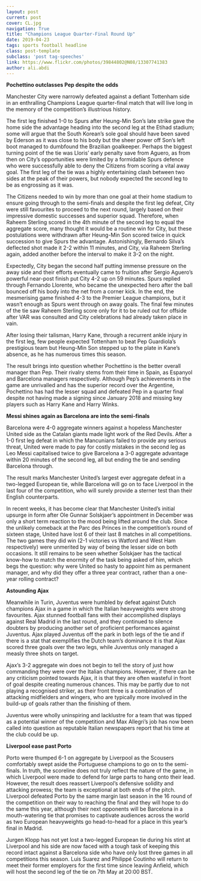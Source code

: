 ```yaml
---
layout: post
current: post
cover: CL.jpg
navigation: True
title: "Champions League Quarter-Final Round Up"
date: 2019-04-23
tags: sports football headline
class: post-template
subclass: 'post tag-speeches'
link: https://www.flickr.com/photos/39844802@N08/13307741383
author: ali.abdi
---
```

**Pochettino outclasses Pep despite the odds**



Manchester City were narrowly defeated against a defiant Tottenham side in an enthralling Champions League quarter-final match that will live long in the memory of the competition’s illustrious history.



The first leg finished 1-0 to Spurs after Heung-Min Son’s late strike gave the home side the advantage heading into the second leg at the Etihad stadium; some will argue that the South Korean’s sole goal should have been saved by Ederson as it was close to his body but the sheer power off Son’s left boot managed to dumbfound the Brazilian goalkeeper. Perhaps the biggest turning point of the tie was Lloris’ early penalty save from Aguero, as from then on City’s opportunities were limited by a formidable Spurs defence who were successfully able to deny the Citizens from scoring a vital away goal. The first leg of the tie was a highly entertaining clash between two sides at the peak of their powers, but nobody expected the second leg to be as engrossing as it was.



The Citizens needed to win by more than one goal at their home stadium to ensure going through to the semi-finals and despite the first leg defeat, City were still favourites to proceed to the next round, largely based on their impressive domestic successes and superior squad. Therefore, when Raheem Sterling scored in the 4th minute of the second leg to equal the aggregate score, many thought it would be a routine win for City, but these postulations were withdrawn after Heung-Min Son scored twice in quick succession to give Spurs the advantage. Astonishingly, Bernardo Silva’s deflected shot made it 2-2 within 11 minutes, and City, via Raheem Sterling again, added another before the interval to make it 3-2 on the night.



Expectedly, City began the second half putting immense pressure on the away side and their efforts eventually came to fruition after Sergio Aguero’s powerful near-post finish put City 4-2 up on 59 minutes. Spurs replied through Fernando Llorente, who became the unexpected hero after the ball bounced off his body into the net from a corner kick. In the end, the mesmerising game finished 4-3 to the Premier League champions, but it wasn’t enough as Spurs went through on away goals. The final few minutes of the tie saw Raheem Sterling score only for it to be ruled out for offside after VAR was consulted and City celebrations had already taken place in vain.



After losing their talisman, Harry Kane, through a recurrent ankle injury in the first leg, few people expected Tottenham to beat Pep Guardiola’s prestigious team but Heung-Min Son stepped up to the plate in Kane’s absence, as he has numerous times this season.



The result brings into question whether Pochettino is the better overall manager than Pep. Their rivalry stems from their time in Spain, as Espanyol and Barcelona managers respectively. Although Pep’s achievements in the game are unrivalled and has the superior record over the Argentine, Pochettino has had the lesser squad and defeated Pep in a quarter final despite not having made a signing since January 2018 and missing key players such as Harry Kane and Harry Winks.



**Messi shines again as Barcelona are into the semi-finals**



Barcelona were 4-0 aggregate winners against a hopeless Manchester United side as the Catalan giants made light work of the Red Devils. After a 1-0 first leg defeat in which the Mancunians failed to provide any serious threat, United were made to pay for costly mistakes in the second leg as Leo Messi capitalised twice to give Barcelona a 3-0 aggregate advantage within 20 minutes of the second leg, all but ending the tie and sending Barcelona through.



The result marks Manchester United’s largest ever aggregate defeat in a two-legged European tie, while Barcelona will go on to face Liverpool in the last four of the competition, who will surely provide a sterner test than their English counterparts.



In recent weeks, it has become clear that Manchester United’s initial upsurge in form after Ole Gunnar Solskjaer’s appointment in December was only a short term reaction to the mood being lifted around the club. Since the unlikely comeback at the Parc des Princes in the competition’s round of sixteen stage, United have lost 6 of their last 8 matches in all competitions. The two games they did win (2-1 victories vs Watford and West Ham respectively) were unmerited by way of being the lesser side on both occasions. It still remains to be seen whether Solskjaer has the tactical know-how to match the enormity of the task being asked of him, which begs the question: why were United so hasty to appoint him as permanent manager, and why did they offer a three year contract, rather than a one-year rolling contract?



**Astounding Ajax**



Meanwhile in Turin, Juventus were humbled by defeat against Dutch champions Ajax in a game in which the Italian heavyweights were strong favourites. Ajax stunned football fans with their accomplished displays against Real Madrid in the last round, and they continued to silence doubters by producing another set of proficient performances against Juventus. Ajax played Juventus off the park in both legs of the tie and if there is a stat that exemplifies the Dutch team’s dominance it is that Ajax scored three goals over the two legs, while Juventus only managed a measly three shots on target.



Ajax’s 3-2 aggregate win does not begin to tell the story of just how commanding they were over the Italian champions. However, if there can be any criticism pointed towards Ajax, it is that they are often wasteful in front of goal despite creating numerous chances. This may be partly due to not playing a recognised striker, as their front three is a combination of attacking midfielders and wingers, who are typically more involved in the build-up of goals rather than the finishing of them.



Juventus were wholly uninspiring and lacklustre for a team that was tipped as a potential winner of the competition and Max Allegri’s job has now been called into question as reputable Italian newspapers report that his time at the club could be up.



**Liverpool ease past Porto**



Porto were thumped 6-1 on aggregate by Liverpool as the Scousers comfortably swept aside the Portuguese champions to go on to the semi-finals. In truth, the scoreline does not truly reflect the nature of the game, in which Liverpool were made to defend for large parts to hang onto their lead. However, the result does reassert Liverpool’s defensive solidity and attacking prowess; the team is exceptional at both ends of the pitch. Liverpool defeated Porto by the same margin last season in the 16 round of the competition on their way to reaching the final and they will hope to do the same this year, although their next opponents will be Barcelona in a mouth-watering tie that promises to captivate audiences across the world as two European heavyweights go head-to-head for a place in this year’s final in Madrid.



Jurgen Klopp has not yet lost a two-legged European tie during his stint at Liverpool and his side are now faced with a tough task of keeping this record intact against a Barcelona side who have only lost three games in all competitions this season. Luis Suarez and Philippé Coutinho will return to meet their former employers for the first time since leaving Anfield, which will host the second leg of the tie on 7th May at 20:00 BST.
